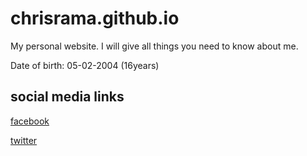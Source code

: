 # chrisrama.github.io
My personal website. I will give all things you need to know about me.

Date of birth: 05-02-2004 (16years)

social media links
-
[facebook](https://www.facebook.com/chris.rama.798)

[twitter](https://www.twitter.com/Chrisrama6?s=09)
